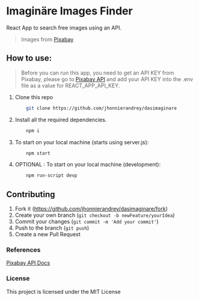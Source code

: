# Imaginäre Images Finder

React App to search free images using an API.

> Images from [Pixabay](https://pixabay.com/)

## How to use:

> Before you can run this app, you need to get an API KEY from Pixabay, please go to [Pixabay API](https://pixabay.com/service/about/api/) and add your API KEY into the .env file as a value for REACT_APP_API_KEY.

1. Clone this repo

    ```bash
        git clone https://github.com/jhonnierandrey/dasimaginare
    ```

2. Install all the required dependencies.

    ```bash
        npm i
    ```

3. To start on your local machine (starts using server.js):

    ```bash
        npm start
    ```

4. OPTIONAL : To start on your local machine (development):

    ```bash
        npm run-script devp
    ```

## Contributing

1. Fork it (<https://github.com/jhonnierandrey/dasimaginare/fork>)
2. Create your own branch (`git checkout -b newFeature/yourIdea`)
3. Commit your changes (`git commit -m 'Add your commit'`)
4. Push to the branch (`git push`)
5. Create a new Pull Request

### References

[Pixabay API Docs](https://pixabay.com/api/docs/)

### License

This project is licensed under the MIT License